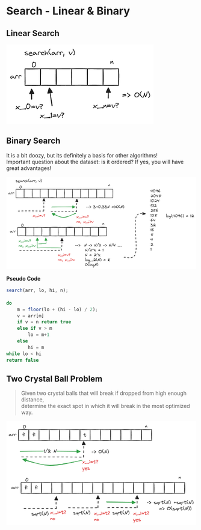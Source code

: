 # Search - Linear & Binary

## Linear Search

![linear search](./images/linear-search.excalidraw.png)

## Binary Search

It is a bit doozy, but its definitely a basis for other algorithms!<br /> Important question about the dataset: is it ordered? If yes, you will have great advantages!

![binary search](./images/binary-search.excalidraw.png)

**Pseudo Code**

```javascript
search(arr, lo, hi, n);

do
    m = floor(lo + (hi - lo) / 2);
    v = arr[m]
    if v = n return true
    else if v > m
        lo = m+1
    else
        hi = m
while lo < hi
return false
```

## Two Crystal Ball Problem

> Given two crystal balls that will break if dropped from high enough distance,<br />determine the exact spot in which it will break in the most optimized way.

![two crystal ball problem](./images/two-crystal-ball.excalidraw.png)

